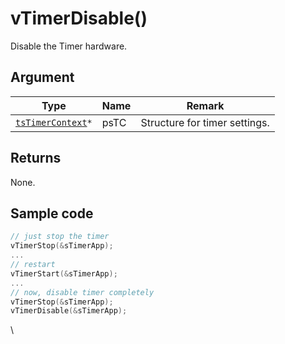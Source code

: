 # vTimerDisable()

Disable the Timer hardware.

## Argument <a href="yin-shu" id="yin-shu"></a>

| Type                                        | Name | Remark                        |
| ------------------------------------------- | ---- | ----------------------------- |
| `​`[`tsTimerContext`](tstimercontext.md)`*` | psTC | Structure for timer settings. |

## Returns <a href="ri" id="ri"></a>

None.

## Sample code <a href="sanpuru" id="sanpuru"></a>

```c
// just stop the timer
vTimerStop(&sTimerApp);
...
// restart
vTimerStart(&sTimerApp);
...
// now, disable timer completely
vTimerStop(&sTimerApp);
vTimerDisable(&sTimerApp);
```

​\
